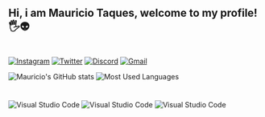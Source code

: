 ## Hi, i am Mauricio Taques, welcome to my profile! 🖐️👽
#

[![Instagram](https://img.shields.io/badge/Instagram-E4405F?style=for-the-badge&logo=instagram&logoColor=white)](https://www.instagram.com/mautaques_/) [![Twitter](https://img.shields.io/badge/Twitter-1DA1F2?style=for-the-badge&logo=twitter&logoColor=white)](https://twitter.com/mautaques) [![Discord](https://img.shields.io/badge/Discord-7289DA?style=for-the-badge&logo=discord&logoColor=white)](https://discord.com/channels/@me) [![Gmail](https://img.shields.io/badge/Gmail-D14836?style=for-the-badge&logo=gmail&logoColor=white)](https://mail.google.com/mail/u/0/#inbox?compose=GTvVlcSHxTXzhKMlXlGmwxxvznDPgLDLhtPRxRmfrTZmmQxFGztPvfwzrCJRfZdwMTZhTLXBnmBKq)

![Mauricio's GitHub stats](https://github-readme-stats.vercel.app/api?username=mautaques&theme=aura) ![Most Used Languages](https://github-readme-stats.vercel.app/api/top-langs/?username=mautaques&theme=blue-green)

#
![Visual Studio Code](https://img.shields.io/badge/Linux-FCC624?style=for-the-badge&logo=linux&logoColor=black) ![Visual Studio Code](https://img.shields.io/badge/Arch_Linux-1793D1?style=for-the-badge&logo=arch-linux&logoColor=white) ![Visual Studio Code](https://img.shields.io/badge/Ubuntu-E95420?style=for-the-badge&logo=ubuntu&logoColor=white)

